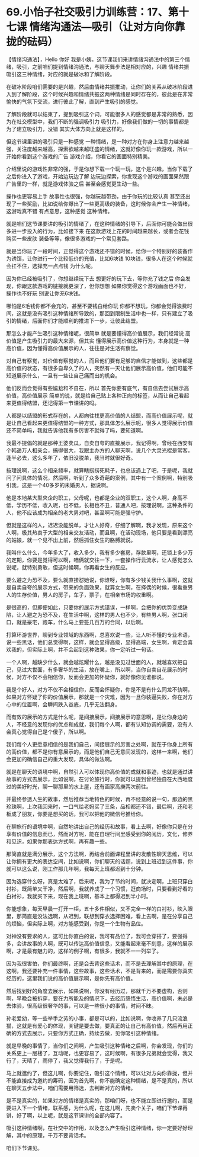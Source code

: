 # 69.小怡子社交吸引力训练营：17、第十七课 情绪沟通法—吸引（让对方向你靠拢的砝码）

【情绪沟通法】，Hello 你好 我是小姨，这节课我们来讲情绪沟通法中的第三个情绪，吸引，之前咱们提到情绪沟通法，与聊天舞步法是相对应的，兴趣 情绪共振 吸引这三种情绪，对应的就是破冰和了解阶段。

在破冰阶段咱们需要的是兴趣，然后由情绪共振推动，让你们的关系从破冰阶段进入到了解阶段，这个时候兴趣和情绪共振这两种情绪是同时存在的，彼此是在非常愉快的气氛下交流，进行彼此了解，直到产生吸引的感觉。

了解阶段就可以结束了，提到吸引这个词，可能很多人的感觉都是非常的熟悉，因为在社交模型中，我们不断的强调吸引力 吸引力，好像我们做的一切的事情都是为了建立吸引力，没错 其实大体方向上就是这样的。

但这节课里讲的吸引只是一种感觉 一种情绪，是一种对方在你身上注意力越来越强，关注度越来越高，探索欲越来越旺盛的情绪，这就好像你玩一款游戏，所以一开始你看到这个游戏的广告 游戏介绍，你看它的画面特别精美。

介绍里说的游戏性非常的强，于是你想下载一个玩一玩，这个是兴趣，当你下载了之后你进入了游戏，开始边玩边了解 边玩边探索，你发现这个游戏的画面果然跟广告里的一样，就是游戏体验之后 甚至会感觉更生动一些。

操作也更容易上手 故事性也很强，你越玩越带劲，由于你玩的比较认真 甚至还出现了一些奖励，比如说给你爆出了一些更高级的装备，这时候你会产生一种情绪，这游戏真不错 有点意思，这种感觉 这种情绪。

就是咱们这节课要讲的吸引的情绪了，在这种情绪的引导下，后面你可能会做出很多进一步投入的行为，比如接下来 在这款游戏上花的时间越来越长，或者会花钱购买一些皮肤 装备等等，像很多游戏的一个常见套路。

就是当你玩了一段时间，正觉得这个游戏还不错的时候，给你一个特别好的装备作为诱饵，让你进行一个比较低价的充值，比如6块钱 10块钱，很多人在这个时候就会扛不住，选择充一点点钱 为什么呢。

因为你已经被吸引了，你想继续玩下去 想更好的玩下去，等你充了钱之后 你会发现，你跟这款游戏的链接就更深了，但你想想 如果你觉得这个游戏画面也不好，操作也不好玩 别说让你充6块钱。

哪怕是6毛钱你都不会充的，甚至不要钱白给你玩 你都不想玩，你都会觉得浪费时间，这就是没有吸引这种情绪所导致的，那回到限制生活中也一样，只有建立了吸引的情绪，后面你们才能顺利的推进下一步，让彼此结盟。

那怎么才能产生吸引这种情绪呢，很简单 就是要懂得高价值展示，我们经常说 高价值是产生吸引力的最大来源，但其实 懂得展示高价值这种行为，本身就是一种高价值，因为懂得高价值展示的人，往往是对生活有察觉。

对自己有察觉，对价值有察觉的人，而且他们要有足够的自信才能做到，这些都是高价值的状态，有很多自卑久了的人，突然有一天让他们展示高价值，他们可能不知道展示什么，一旦有一些让自己痛而出的机会。

他们反而会觉得有些尴尬和不自在，所以 首先你要有底气，有自信去尝试展示高价值，高价值展示 简单的说，就是给自己贴上各种正向的标签，从而让自己看起来更值得结盟，还记得第一节课讲的吗。

人都是以结盟的形式存在的，人都向往找更高价值的人结盟，而高价值展示呢，就是让自己看起来更值得结盟的一种方式，那具体怎么展示呢，很多人觉得展示价值还不简单吗，我就告诉他我有多厉害不就得了吗，要知道啊。

我最不提倡的就是那种王婆卖瓜，自卖自夸的直接展示，我记得啊，曾经在西安有个韩遥万人相亲会，搞得很大，我跟主办方的人聊天啊，说几个大灵光棍是常客，逢半必去，这么多年了，依旧没脱单，我当时就很好奇。

按理说啊，这么个相亲频率，就算瞎捞捞死耗子，也总该遇上了吧，于是呢，我就问了问具体的情况，然后啊，听到了众多奇葩的案例，其中有一个案例啊，特别吸引我，这是一个40多岁的未婚男人，据说啊。

他是本地某大型央企的职工，父母呢，也都是企业的双职工，这个人啊，身高不低，学历不低，收入呢，也不低，长相也不丑，普通人吧，按理说啊，这种条件的人，他不应该成为相亲的老大男对吧，甚至啊可能是强守护。

但就是这样的人，迟迟没能脱单，才让人好奇，仔细了解啊，我才发现，原来这个人啊，极其热衷于大型的相亲交友活动，而且啊，在活动现场，他只要是看到漂亮的姑娘，就一个见不出上前，然后抓住女生的胳膊就说。

我叫什么什么，今年多大了，收入多少，我有多少套房，存款里啊，还锁上多少万的定期，你要是觉得可以啊，咱俩就交往一下，一套操作行云流水，让人感觉怎么说呢，就特别勇敢，但这时候啊，你再看女生的反应。

要么避之为恐不及，要么就直接怼她说，你谁呀，你有多少钱关我什么事啊，这就是自卖自夸的展示方式，带来的负面效果，就算女生啊，在择偶的时候，很看重男人的生存价值，男人的房子，车子，票子，在相亲市场的权重啊。

是很高的，但即便如此，只要你的展示方式错误，一样啊，会把你的优势变成缺陷，让人避之为恐不及，在生活中啊，这样的男人也不少，有些男人啊，张口闭口，就是豪宅，跑车，什么马上要签几百万的合同，以后啊。

打算环游世界，聊到专业领域的东西啊，总喜欢说一些，让人听不懂的专业术语，说一些黑话，他们总觉得啊，这样，就会显得高级，显得高端，女生啊，肯定会喜欢我的，但实际上啊，并不会起到这种效果，你一定听过一句话。

一个人啊，越缺少什么，就会越炫耀什么，越是没见过世面的人，就越喜欢把自己，见过大世面，有多奢华的生活，放在嘴上，所以啊，当你自卖自花展示的时候，对方不仅不会相信你，反而会更加的怀疑你，就好像你见谁都说。

我是个好人，对方不仅不会相信你，反而会怀疑你，你是不是有什么同龙不轨啊，如果对方怀疑了你的价值展示，那就是一个灾难，因为一旦你装逼失败，你在对方心中的位置啊，会瞬间跌入谷底，几乎无法翻身。

而有效的展示的方式是什么呢，是间接展示，间接展示的意思啊，是让你身边的人，不经意的发现你的优点和成就，我们每个人啊，都有认知协调的需要，没有人会真心觉得自己是个傻子，所以啊。

我们每个人更愿意相信的是我们自己，间接展示的厉害之处啊，就在于你身上所有的高价值，都不是你有意展示的，而是他们自己无意间发现的，这样一来啊，他们会更加的确信自己的重大发现，具体的做法啊。

就是在聊天的语境中啊，自然引入可以体现你高价值的成就和事迹，也就是通过讲故事的方式去展示，比如说啊，在讨论旅行时，你就可以提到曾经独自在大西地度过的美好时光，聊一聊那里的水上屋，还有画家高庚两次前往。

并最终参透人生的故事，然后推荐当地特色的时候，再不经意的说一句，那边的黑珍珠啊，上次我回来时，一口气给老妈买了三条，品相都还不错，最后啊，还和老板成了朋友，你要是想买的话，我可以把他的微信号推给你。

在聊旅行的语境中啊，自然地讲出自己的经历和故事，看上去啊，好像你只是在分享有价值的信息而已，然而对方呢，能在自理行间里感受到你的阅历，文化，修养和见识，如果你那表达方式啊，再有趣一些。

那简直就是满分展示，这个方法啊，再结合前面课程里讲的发散性聊天思维，可以让你拥有更大的表达空间，比如说啊，你们聊天的话题，说到上班迟到这件事，你就可以这么说，刚工作那几年啊，我每天上班都迟到十分钟。

因为选穿什么呀，真是太难了，后来呢，我为了节约时间，就决定啊，上班只穿白衬衫，既简单又干净，然后啊，我就养成了一个习惯，逛商场时，只要看到好看的白衬衫，我就买下来，现在我上班啊，基本上都得迟到半小时。

你能想象，每天早晨一打开一柜，五十多件相似，又不完全一样的白衬衫，映入眼里，那简直是没法选啊，从迟到，联想到穿衣选择困难，看上去啊，是在分享自己的烦恼，但实际上啊，对方能感受到，你是一个生物有品位。

对神没有要求的人，这可比你直白的说，我可有品位了，我可会穿搭了，要强得多，会讲故事的人啊，既可以传达高价值信息，又能看起来毫不刻意，这样的展示啊，才是最有魅力的，这样的例子啊，有很多，我就不一一列举了。

因为我很害怕，你们最终啊，还是会去背这些话术，而不是去理解其中的原理，在这啊，我还要补充一件事情，这些故事，这些话术，不是背来的，而是需要你真实经历的，这里我们说的高价值展示啊，是你先有高价值。

然后找到好的角度去展示，如果说啊，你没有经历过，那就千万不要虚构，否则啊，早晚会被拆穿，要在力所能及的情况下，去经历感悟生活，高价值啊，未必是去体验，很高级很奢华的事，可以是一些很小的事情，时间不昧。

孙老爱幼，等一些举手之劳的小事，都是可以的，比如说啊，你收养了几只流浪猫，这就是有爱心的体现，关键是要去做，要真正的让自己有高价值，然后再用正确的方式去展示，只要你方式正确，持续去做，见你吸引这种情绪。

就是早晚的事情了，当你们之间啊，产生吸引这种情绪之后啊，你会发现，你们的关系更上一层楼了，互动呢，也更容易了，这时候啊，有很多兄弟就会觉得，我又行了，天晴了，雨停了，我又觉得我行了，于是呢。

马上就邀约了，但这儿啊，你要记住，吸引这个情绪，可以让对方向你靠拢，但并不能直接成为邀约的筹码，因为首先啊，你不能确定这种情绪，是不是真的，所以在聊天五步法中，咱们需要用筛选，去判断对方的情绪。

是不是真实的，如果对方的情绪是真实的，那咱们呀，也不能立即进行邀约，而是要进入下一个情绪，联系感，为什么呢，在这儿啊，先卖个关子，咱们下节课再讲，好了啊，以上呢，就是这节课讲的全部内容了。

吸引这种情绪啊，在社交中的作用，以及怎么产生吸引这种情绪，你一定要好好理解，其中的原理，千万不要背话术。

咱们下节课见。